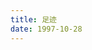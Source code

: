 ```yaml
---
title: 足迹
date: 1997-10-28
---
```

<div class="map" >
    <div id="myMap" style="height:600px;"></div>
</div>
<script type="text/javascript" src="/scripts/jquery.js"></script>
<script type="text/javascript" src="/scripts/echarts.min.js"></script>